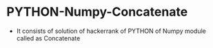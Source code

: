 # PYTHON-Numpy-Concatenate
- It consists of solution of hackerrank of PYTHON of Numpy module called as Concatenate
